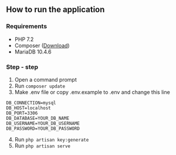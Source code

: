 ## How to run the application

### Requirements
- PHP 7.2
- Composer (<a target="_blank" href="https://getcomposer.org/">Download</a>)
- MariaDB 10.4.6

### Step - step
1. Open a command prompt
2. Run ``` composer update ```
3. Make .env file or copy .env.example to .env and change this line
```
DB_CONNECTION=mysql
DB_HOST=localhost
DB_PORT=3306
DB_DATABASE=YOUR_DB_NAME
DB_USERNAME=YOUR_DB_USERNAME
DB_PASSWORD=YOUR_DB_PASSWORD
```
4. Run ``` php artisan key:generate ```
5. Run ``` php artisan serve ```
